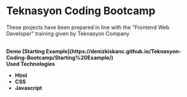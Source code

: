 # Teknasyon Coding Bootcamp

<p>These projects have been prepared in line with the "Frontend Web Developer" training given by Teknasyon Company</p>
<br>
<b>Demo<b>
 [Starting Example](https://denizkiskanc.github.io/Teknasyon-Coding-Bootcamp/Starting%20Example/)
<br>
<b>Used Technologies<b>
  <ul>
    <li>Html</li>
    <li>CSS</li>
    <li>Javascript</li>
  </ul>
